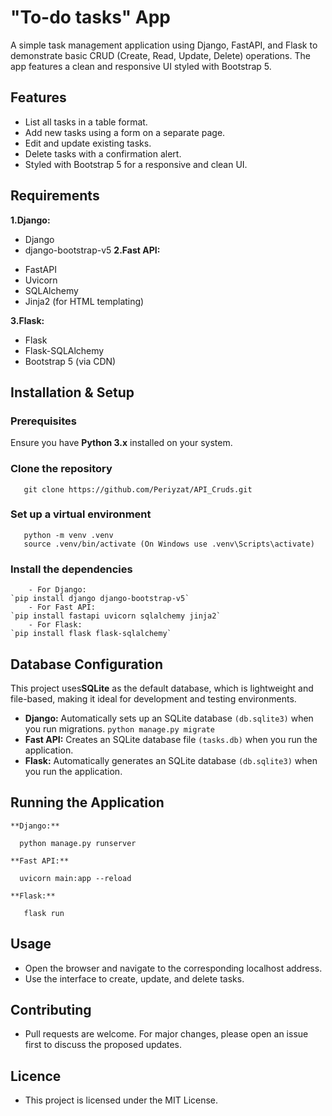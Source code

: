 #  "To-do tasks"  App
A simple task management application using Django, FastAPI, and Flask to demonstrate basic CRUD (Create, Read, Update, Delete) operations. The app features a clean and responsive UI styled with Bootstrap 5.
## Features
- List all tasks in a table format.
- Add new tasks using a form on a separate page.
- Edit and update existing tasks.
- Delete tasks with a confirmation alert.
- Styled with Bootstrap 5 for a responsive and clean UI.
## Requirements
**1.Django:**
 * Django
 * django-bootstrap-v5
**2.Fast API:**
 - FastAPI
 - Uvicorn
 - SQLAlchemy
 - Jinja2 (for HTML templating)

**3.Flask:** 
 - Flask
 - Flask-SQLAlchemy
 - Bootstrap 5 (via CDN)
## Installation & Setup
### Prerequisites

 Ensure you have **Python 3.x** installed on your system.
### Clone the repository
```
   git clone https://github.com/Periyzat/API_Cruds.git
```
### Set up a virtual environment
```
   python -m venv .venv
   source .venv/bin/activate (On Windows use .venv\Scripts\activate)
```
### Install the dependencies
		- For Django:
	`pip install django django-bootstrap-v5`
		- For Fast API: 
	`pip install fastapi uvicorn sqlalchemy jinja2`
		- For Flask:
	`pip install flask flask-sqlalchemy`
## Database Configuration
This project uses**SQLite** as the default database, which is lightweight and file-based, making it ideal for development and testing environments.
- **Django:** Automatically sets up an SQLite database `(db.sqlite3)` when you run migrations.
  `python manage.py migrate`
- **Fast API:** Creates an SQLite database file `(tasks.db)` when you run the application.
- **Flask:** Automatically generates an SQLite database `(db.sqlite3)` when you run the application.
 ## Running the Application
    **Django:** 
   ```
     python manage.py runserver
   ```
    **Fast API:** 
   ```
     uvicorn main:app --reload
  ```
    **Flask:**
  ```
     flask run
 ```
## Usage
- Open the browser and navigate to the corresponding localhost address.
- Use the interface to create, update, and delete tasks.
## Contributing
- Pull requests are welcome. For major changes, please open an issue first to discuss the proposed updates. 
## Licence
- This project is licensed under the MIT License.
